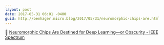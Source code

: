 ```yaml
---
layout: post
date: 2017-05-31 06:01 -0400
guid: http://benhager.micro.blog/2017/05/31/neuromorphic-chips-are.html
---
```

🔬 [Neuromorphic Chips Are Destined for Deep Learning—or Obscurity - IEEE Spectrum](http://spectrum.ieee.org/semiconductors/design/neuromorphic-chips-are-destined-for-deep-learningor-obscurity)
